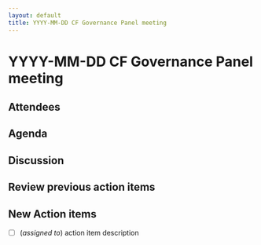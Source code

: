 ```yaml
---
layout: default
title: YYYY-MM-DD CF Governance Panel meeting
---
```

# YYYY-MM-DD CF Governance Panel meeting 

## Attendees

## Agenda

## Discussion

## Review previous action items

## New Action items

* [ ] (_assigned to_) action item description
